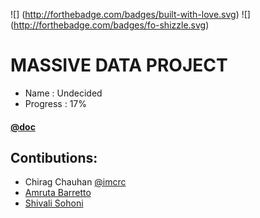 ![] (http://forthebadge.com/badges/built-with-love.svg)
![] (http://forthebadge.com/badges/fo-shizzle.svg)


MASSIVE DATA PROJECT
===================

- Name : Undecided
- Progress : 17%


#### [@doc](https://docs.google.com/a/nyu.edu/document/d/1P9DbT8kY1V2rbHVhRKNeg7vVxDurw1RVD0KoUqeJF6g)


Contibutions:
------------

- Chirag Chauhan [@imcrc](http://twitter.com/imcrc)
- [Amruta Barretto](http://www.github.com/amrutabarretto)
- [Shivali Sohoni](http://www.github.com/shivalisohoni)

